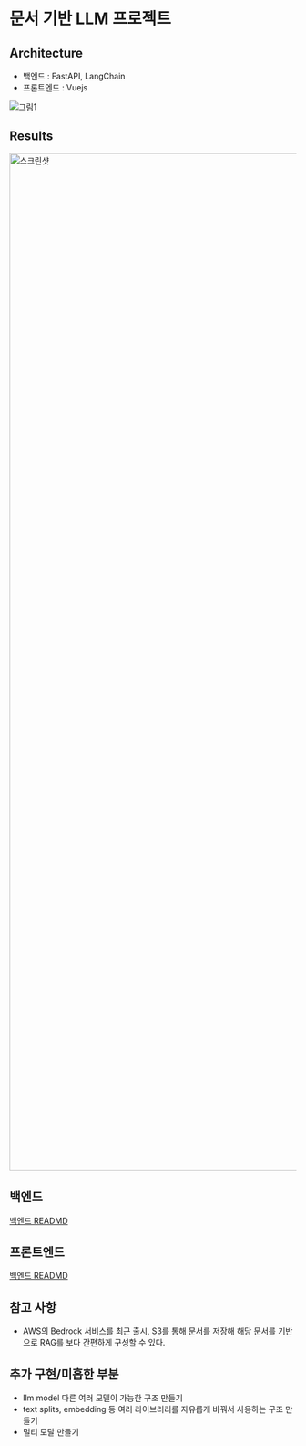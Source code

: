 # 문서 기반 LLM 프로젝트

## Architecture

- 백엔드 : FastAPI, LangChain
- 프론트엔드 : Vuejs

![그림1](https://github.com/user-attachments/assets/54332452-06c7-42ff-bb6b-44989644e3a9)

## Results
<img width="1782" alt="스크린샷" src="https://github.com/user-attachments/assets/d3c2849f-e5c2-4962-a6fc-d286f3c4fa84">

## 백엔드

[백엔드 READMD](https://github.com/yanghyesun89/MydataProject/blob/main/backend/README.md)

## 프론트엔드

[백엔드 READMD](https://github.com/yanghyesun89/MydataProject/blob/main/frontend/README.md)

## 참고 사항

- AWS의 Bedrock 서비스를 최근 출시, S3를 통해 문서를 저장해 해당 문서를 기반으로 RAG를 보다 간편하게 구성할 수 있다.

## 추가 구현/미흡한 부분

- llm model 다른 여러 모델이 가능한 구조 만들기
- text splits, embedding 등 여러 라이브러리를 자유롭게 바꿔서 사용하는 구조 만들기
- 멀티 모달 만들기
